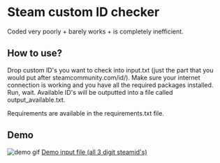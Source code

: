 # Steam custom ID checker
Coded very poorly + barely works + is completely inefficient.

## How to use?
Drop custom ID's you want to check into input.txt (just the part that you would put after steamcommunity.com/id/). Make sure your internet connection is working and you have all the required packages installed. Run, wait. Available ID's will be outputted into a file called output_available.txt.

Requirements are available in the requirements.txt file.

## Demo
![demo gif](https://pays.host/uploads/5c770fa6-17bd-4049-b240-71a781d703fb/QWTQyQAs.gif)
[Demo input file (all 3 digit steamid's)](https://gist.github.com/lukizel/3e500870b60c4ace9cf80297b742b3c6)
